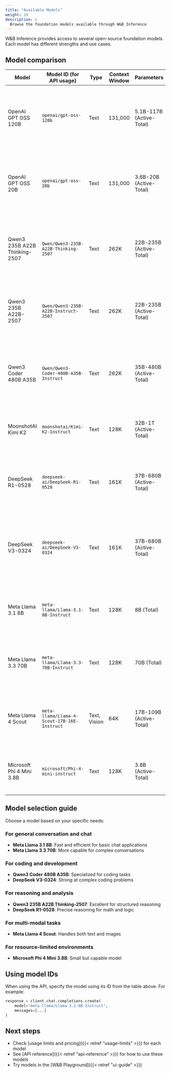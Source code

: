 ```yaml
---
title: "Available Models"
weight: 10
description: >
  Browse the foundation models available through W&B Inference
---
```


W&B Inference provides access to several open-source foundation models. Each model has different strengths and use cases.

## Model comparison

| Model | Model ID (for API usage) | Type | Context Window | Parameters | Description |
|-------|--------------------------|------|----------------|------------|-------------|
| OpenAI GPT OSS 120B	| `openai/gpt-oss-120b` | Text | 131,000 | 5.1B-117B (Active-Total) | Efficient Mixture-of-Experts model designed for high-reasoning, agentic and general-purpose use cases. |
| OpenAI GPT OSS 20B | `openai/gpt-oss-20b` | Text | 131,000 | 3.6B-20B (Active-Total) | Lower latency Mixture-of-Experts model trained on OpenAI's Harmony response format with reasoning capabilities. |
| Qwen3 235B A22B Thinking-2507 | `Qwen/Qwen3-235B-A22B-Thinking-2507` | Text | 262K | 22B-235B (Active-Total) | High-performance Mixture-of-Experts model optimized for structured reasoning, math, and long-form generation |
| Qwen3 235B A22B-2507 | `Qwen/Qwen3-235B-A22B-Instruct-2507` | Text | 262K | 22B-235B (Active-Total) | Efficient multilingual, Mixture-of-Experts, instruction-tuned model, optimized for logical reasoning |
| Qwen3 Coder 480B A35B | `Qwen/Qwen3-Coder-480B-A35B-Instruct` | Text | 262K | 35B-480B (Active-Total) | Mixture-of-Experts model optimized for coding tasks such as function calling, tooling use, and long-context reasoning |
| MoonshotAI Kimi K2 | `moonshotai/Kimi-K2-Instruct` | Text | 128K | 32B-1T (Active-Total) | Mixture-of-Experts model optimized for complex tool use, reasoning, and code synthesis |
| DeepSeek R1-0528 | `deepseek-ai/DeepSeek-R1-0528` | Text | 161K | 37B-680B (Active-Total) | Optimized for precise reasoning tasks including complex coding, math, and structured document analysis |
| DeepSeek V3-0324 | `deepseek-ai/DeepSeek-V3-0324` | Text | 161K | 37B-680B (Active-Total) | Robust Mixture-of-Experts model tailored for high-complexity language processing and comprehensive document analysis |
| Meta Llama 3.1 8B | `meta-llama/Llama-3.1-8B-Instruct` | Text | 128K | 8B (Total) | Efficient conversational model optimized for responsive multilingual chatbot interactions |
| Meta Llama 3.3 70B | `meta-llama/Llama-3.3-70B-Instruct` | Text | 128K | 70B (Total) | Multilingual model excelling in conversational tasks, detailed instruction-following, and coding |
| Meta Llama 4 Scout | `meta-llama/Llama-4-Scout-17B-16E-Instruct` | Text, Vision | 64K | 17B-109B (Active-Total) | Multi-modal model integrating text and image understanding, ideal for visual tasks and combined analysis |
| Microsoft Phi 4 Mini 3.8B | `microsoft/Phi-4-mini-instruct` | Text | 128K | 3.8B (Active-Total) | Compact, efficient model ideal for fast responses in resource-constrained environments |

## Model selection guide

Choose a model based on your specific needs:

### For general conversation and chat
- **Meta Llama 3.1 8B**: Fast and efficient for basic chat applications
- **Meta Llama 3.3 70B**: More capable for complex conversations

### For coding and development
- **Qwen3 Coder 480B A35B**: Specialized for coding tasks
- **DeepSeek V3-0324**: Strong at complex coding problems

### For reasoning and analysis
- **Qwen3 235B A22B Thinking-2507**: Excellent for structured reasoning
- **DeepSeek R1-0528**: Precise reasoning for math and logic

### For multi-modal tasks
- **Meta Llama 4 Scout**: Handles both text and images

### For resource-limited environments
- **Microsoft Phi 4 Mini 3.8B**: Small but capable model

## Using model IDs

When using the API, specify the model using its ID from the table above. For example:

```python
response = client.chat.completions.create(
    model="meta-llama/Llama-3.1-8B-Instruct",
    messages=[...]
)
```

## Next steps

- Check [usage limits and pricing]({{< relref "usage-limits" >}}) for each model
- See [API reference]({{< relref "api-reference" >}}) for how to use these models
- Try models in the [W&B Playground]({{< relref "ui-guide" >}}) 